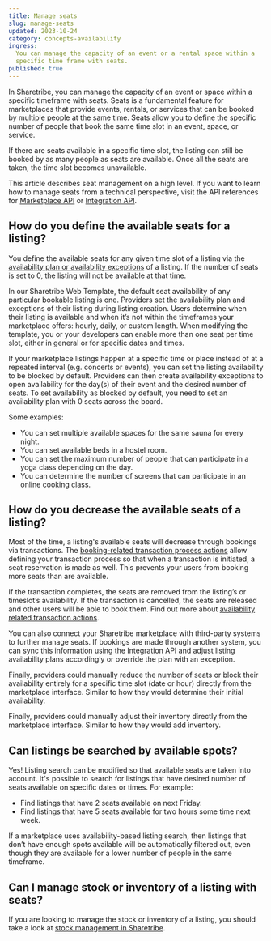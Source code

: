 ```yaml
---
title: Manage seats
slug: manage-seats
updated: 2023-10-24
category: concepts-availability
ingress:
  You can manage the capacity of an event or a rental space within a
  specific time frame with seats.
published: true
---
```


In Sharetribe, you can manage the capacity of an event or space within a
specific timeframe with seats. Seats is a fundamental feature for
marketplaces that provide events, rentals, or services that can be
booked by multiple people at the same time. Seats allow you to define
the specific number of people that book the same time slot in an event,
space, or service.

If there are seats available in a specific time slot, the listing can
still be booked by as many people as seats are available. Once all the
seats are taken, the time slot becomes unavailable.

This article describes seat management on a high level. If you want to
learn how to manage seats from a technical perspective, visit the API
references for
[Marketplace API](https://www.sharetribe.com/api-reference/marketplace.html)
or
[Integration API](https://www.sharetribe.com/api-reference/integration.html).

## How do you define the available seats for a listing?

You define the available seats for any given time slot of a listing via
the
[availability plan or availability exceptions](/operator-guides/concepts/#availability-plan--availability-exception)
of a listing. If the number of seats is set to 0, the listing will not
be available at that time.

In our Sharetribe Web Template, the default seat availability of any
particular bookable listing is one. Providers set the availability plan
and exceptions of their listing during listing creation. Users determine
when their listing is available and when it’s not within the timeframes
your marketplace offers: hourly, daily, or custom length. When modifying
the template, you or your developers can enable more than one seat per
time slot, either in general or for specific dates and times.

If your marketplace listings happen at a specific time or place instead
of at a repeated interval (e.g. concerts or events), you can set the
listing availability to be blocked by default. Providers can then create
availability exceptions to open availability for the day(s) of their
event and the desired number of seats. To set availability as blocked by
default, you need to set an availability plan with 0 seats across the
board.

Some examples:

- You can set multiple available spaces for the same sauna for every
  night.
- You can set available beds in a hostel room.
- You can set the maximum number of people that can participate in a
  yoga class depending on the day.
- You can determine the number of screens that can participate in an
  online cooking class.

## How do you decrease the available seats of a listing?

Most of the time, a listing's available seats will decrease through
bookings via transactions. The
[booking-related transaction process actions](/references/transaction-process-actions/#bookings)
allow defining your transaction process so that when a transaction is
initiated, a seat reservation is made as well. This prevents your users
from booking more seats than are available.

If the transaction completes, the seats are removed from the listing’s
or timeslot’s availability. If the transaction is cancelled, the seats
are released and other users will be able to book them. Find out more
about
[availability related transaction actions](/references/transaction-process-actions/#bookings).

You can also connect your Sharetribe marketplace with third-party
systems to further manage seats. If bookings are made through another
system, you can sync this information using the Integration API and
adjust listing availability plans accordingly or override the plan with
an exception.

Finally, providers could manually reduce the number of seats or block
their availability entirely for a specific time slot (date or hour)
directly from the marketplace interface. Similar to how they would
determine their initial availability.

Finally, providers could manually adjust their inventory directly from
the marketplace interface. Similar to how they would add inventory.

## Can listings be searched by available spots?

Yes! Listing search can be modified so that available seats are taken
into account. It's possible to search for listings that have desired
number of seats available on specific dates or times. For example:

- Find listings that have 2 seats available on next Friday.
- Find listings that have 5 seats available for two hours some time next
  week.

If a marketplace uses availability-based listing search, then listings
that don’t have enough spots available will be automatically filtered
out, even though they are available for a lower number of people in the
same timeframe.

## Can I manage stock or inventory of a listing with seats?

If you are looking to manage the stock or inventory of a listing, you
should take a look at
[stock management in Sharetribe](/concepts/inventory-management/).
